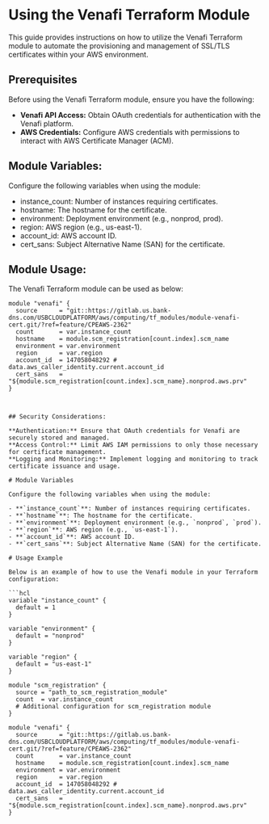 # Using the Venafi Terraform Module

This guide provides instructions on how to utilize the Venafi Terraform module to automate the provisioning and management of SSL/TLS certificates within your AWS environment.

## Prerequisites

Before using the Venafi Terraform module, ensure you have the following:

- **Venafi API Access:** Obtain OAuth credentials for authentication with the Venafi platform.
- **AWS Credentials:** Configure AWS credentials with permissions to interact with AWS Certificate Manager (ACM).

## Module Variables:

Configure the following variables when using the module:
 - instance_count: Number of instances requiring certificates.
 - hostname: The hostname for the certificate.
 - environment: Deployment environment (e.g., nonprod, prod).
 - region: AWS region (e.g., us-east-1).
 - account_id: AWS account ID.
 - cert_sans: Subject Alternative Name (SAN) for the certificate.


## Module Usage:

The Venafi Terraform module can be used as below:

```hcl
module "venafi" {
  source      = "git::https://gitlab.us.bank-dns.com/USBCLOUDPLATFORM/aws/computing/tf_modules/module-venafi-cert.git/?ref=feature/CPEAWS-2362"
  count       = var.instance_count
  hostname    = module.scm_registration[count.index].scm_name
  environment = var.environment
  region      = var.region
  account_id  = 147058048292 # data.aws_caller_identity.current.account_id
  cert_sans   = "${module.scm_registration[count.index].scm_name}.nonprod.aws.prv"
}



## Security Considerations:

**Authentication:** Ensure that OAuth credentials for Venafi are securely stored and managed.
**Access Control:** Limit AWS IAM permissions to only those necessary for certificate management.
**Logging and Monitoring:** Implement logging and monitoring to track certificate issuance and usage.
  
# Module Variables

Configure the following variables when using the module:

- **`instance_count`**: Number of instances requiring certificates.
- **`hostname`**: The hostname for the certificate.
- **`environment`**: Deployment environment (e.g., `nonprod`, `prod`).
- **`region`**: AWS region (e.g., `us-east-1`).
- **`account_id`**: AWS account ID.
- **`cert_sans`**: Subject Alternative Name (SAN) for the certificate.

# Usage Example

Below is an example of how to use the Venafi module in your Terraform configuration:

```hcl
variable "instance_count" {
  default = 1
}

variable "environment" {
  default = "nonprod"
}

variable "region" {
  default = "us-east-1"
}

module "scm_registration" {
  source = "path_to_scm_registration_module"
  count  = var.instance_count
  # Additional configuration for scm_registration module
}

module "venafi" {
  source      = "git::https://gitlab.us.bank-dns.com/USBCLOUDPLATFORM/aws/computing/tf_modules/module-venafi-cert.git/?ref=feature/CPEAWS-2362"
  count       = var.instance_count
  hostname    = module.scm_registration[count.index].scm_name
  environment = var.environment
  region      = var.region
  account_id  = 147058048292 # data.aws_caller_identity.current.account_id
  cert_sans   = "${module.scm_registration[count.index].scm_name}.nonprod.aws.prv"
}







